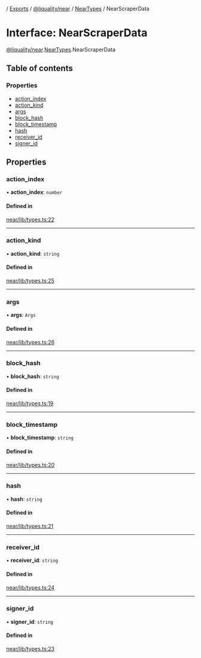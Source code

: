 [](../README.md) / [Exports](../modules.md) / [@liquality/near](../modules/liquality_near.md) / [NearTypes](../modules/liquality_near.NearTypes.md) / NearScraperData

# Interface: NearScraperData

[@liquality/near](../modules/liquality_near.md).[NearTypes](../modules/liquality_near.NearTypes.md).NearScraperData

## Table of contents

### Properties

- [action\_index](liquality_near.NearTypes.NearScraperData.md#action_index)
- [action\_kind](liquality_near.NearTypes.NearScraperData.md#action_kind)
- [args](liquality_near.NearTypes.NearScraperData.md#args)
- [block\_hash](liquality_near.NearTypes.NearScraperData.md#block_hash)
- [block\_timestamp](liquality_near.NearTypes.NearScraperData.md#block_timestamp)
- [hash](liquality_near.NearTypes.NearScraperData.md#hash)
- [receiver\_id](liquality_near.NearTypes.NearScraperData.md#receiver_id)
- [signer\_id](liquality_near.NearTypes.NearScraperData.md#signer_id)

## Properties

### action\_index

• **action\_index**: `number`

#### Defined in

[near/lib/types.ts:22](https://github.com/liquality/chainabstractionlayer/blob/c190aa67/packages/near/lib/types.ts#L22)

___

### action\_kind

• **action\_kind**: `string`

#### Defined in

[near/lib/types.ts:25](https://github.com/liquality/chainabstractionlayer/blob/c190aa67/packages/near/lib/types.ts#L25)

___

### args

• **args**: `Args`

#### Defined in

[near/lib/types.ts:26](https://github.com/liquality/chainabstractionlayer/blob/c190aa67/packages/near/lib/types.ts#L26)

___

### block\_hash

• **block\_hash**: `string`

#### Defined in

[near/lib/types.ts:19](https://github.com/liquality/chainabstractionlayer/blob/c190aa67/packages/near/lib/types.ts#L19)

___

### block\_timestamp

• **block\_timestamp**: `string`

#### Defined in

[near/lib/types.ts:20](https://github.com/liquality/chainabstractionlayer/blob/c190aa67/packages/near/lib/types.ts#L20)

___

### hash

• **hash**: `string`

#### Defined in

[near/lib/types.ts:21](https://github.com/liquality/chainabstractionlayer/blob/c190aa67/packages/near/lib/types.ts#L21)

___

### receiver\_id

• **receiver\_id**: `string`

#### Defined in

[near/lib/types.ts:24](https://github.com/liquality/chainabstractionlayer/blob/c190aa67/packages/near/lib/types.ts#L24)

___

### signer\_id

• **signer\_id**: `string`

#### Defined in

[near/lib/types.ts:23](https://github.com/liquality/chainabstractionlayer/blob/c190aa67/packages/near/lib/types.ts#L23)

